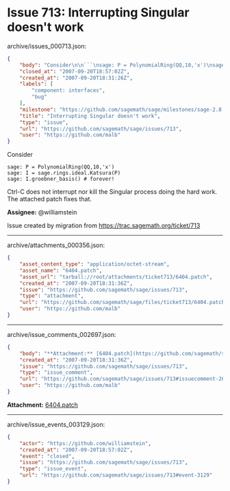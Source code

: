 # Issue 713: Interrupting Singular doesn't work

archive/issues_000713.json:
```json
{
    "body": "Consider\n\n```\nsage: P = PolynomialRing(QQ,10,'x')\nsage: I = sage.rings.ideal.Katsura(P)\nsage: I.groebner_basis() # forever!\n```\nCtrl-C does not interrupt nor kill the Singular process doing the hard work. The attached patch fixes that.\n\n**Assignee:** @williamstein\n\nIssue created by migration from https://trac.sagemath.org/ticket/713\n\n",
    "closed_at": "2007-09-20T18:57:02Z",
    "created_at": "2007-09-20T18:31:26Z",
    "labels": [
        "component: interfaces",
        "bug"
    ],
    "milestone": "https://github.com/sagemath/sage/milestones/sage-2.8.5",
    "title": "Interrupting Singular doesn't work",
    "type": "issue",
    "url": "https://github.com/sagemath/sage/issues/713",
    "user": "https://github.com/malb"
}
```
Consider

```
sage: P = PolynomialRing(QQ,10,'x')
sage: I = sage.rings.ideal.Katsura(P)
sage: I.groebner_basis() # forever!
```
Ctrl-C does not interrupt nor kill the Singular process doing the hard work. The attached patch fixes that.

**Assignee:** @williamstein

Issue created by migration from https://trac.sagemath.org/ticket/713





---

archive/attachments_000356.json:
```json
{
    "asset_content_type": "application/octet-stream",
    "asset_name": "6404.patch",
    "asset_url": "tarball://root/attachments/ticket713/6404.patch",
    "created_at": "2007-09-20T18:31:36Z",
    "issue": "https://github.com/sagemath/sage/issues/713",
    "type": "attachment",
    "url": "https://github.com/sagemath/sage/files/ticket713/6404.patch",
    "user": "https://github.com/malb"
}
```



---

archive/issue_comments_002697.json:
```json
{
    "body": "**Attachment:** [6404.patch](https://github.com/sagemath/sage/files/ticket713/6404.patch)",
    "created_at": "2007-09-20T18:31:36Z",
    "issue": "https://github.com/sagemath/sage/issues/713",
    "type": "issue_comment",
    "url": "https://github.com/sagemath/sage/issues/713#issuecomment-2697",
    "user": "https://github.com/malb"
}
```

**Attachment:** [6404.patch](https://github.com/sagemath/sage/files/ticket713/6404.patch)



---

archive/issue_events_003129.json:
```json
{
    "actor": "https://github.com/williamstein",
    "created_at": "2007-09-20T18:57:02Z",
    "event": "closed",
    "issue": "https://github.com/sagemath/sage/issues/713",
    "type": "issue_event",
    "url": "https://github.com/sagemath/sage/issues/713#event-3129"
}
```
